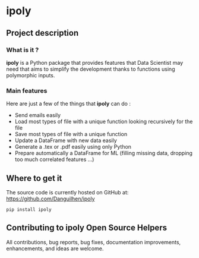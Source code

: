 # ipoly

## Project description

### What is it ?

**ipoly** is a Python package that provides features that Data Scientist may need that aims to simplify the development thanks to functions using polymorphic inputs.

### Main features

Here are just a few of the things that **ipoly** can do :

- Send emails easily
- Load most types of file with a unique function looking recursively for the file
- Save most types of file with a unique function
- Update a DataFrame with new data easily
- Generate a .tex or .pdf easily using only Python
- Prepare automatically a DataFrame for ML (filling missing data, dropping too much correlated features ...)

## Where to get it

The source code is currently hosted on GitHub at: https://github.com/Danguilhen/ipoly

```
pip install ipoly
```

## Contributing to ipoly Open Source Helpers

All contributions, bug reports, bug fixes, documentation improvements, enhancements, and ideas are welcome.
